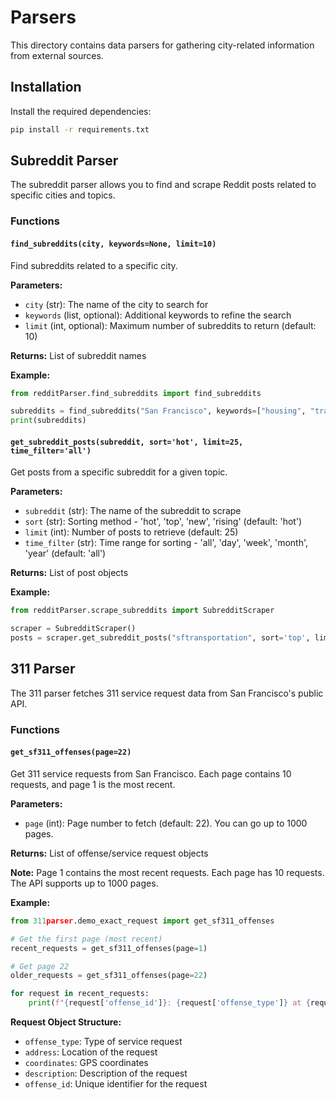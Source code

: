 # Parsers

This directory contains data parsers for gathering city-related information from external sources.

## Installation

Install the required dependencies:

```bash
pip install -r requirements.txt
```

## Subreddit Parser

The subreddit parser allows you to find and scrape Reddit posts related to specific cities and topics.

### Functions

#### `find_subreddits(city, keywords=None, limit=10)`
Find subreddits related to a specific city.

**Parameters:**
- `city` (str): The name of the city to search for
- `keywords` (list, optional): Additional keywords to refine the search
- `limit` (int, optional): Maximum number of subreddits to return (default: 10)

**Returns:** List of subreddit names

**Example:**
```python
from redditParser.find_subreddits import find_subreddits

subreddits = find_subreddits("San Francisco", keywords=["housing", "transportation"])
print(subreddits)
```

#### `get_subreddit_posts(subreddit, sort='hot', limit=25, time_filter='all')`
Get posts from a specific subreddit for a given topic.

**Parameters:**
- `subreddit` (str): The name of the subreddit to scrape
- `sort` (str): Sorting method - 'hot', 'top', 'new', 'rising' (default: 'hot')
- `limit` (int): Number of posts to retrieve (default: 25)
- `time_filter` (str): Time range for sorting - 'all', 'day', 'week', 'month', 'year' (default: 'all')

**Returns:** List of post objects

**Example:**
```python
from redditParser.scrape_subreddits import SubredditScraper

scraper = SubredditScraper()
posts = scraper.get_subreddit_posts("sftransportation", sort='top', limit=50)
```

## 311 Parser

The 311 parser fetches 311 service request data from San Francisco's public API.

### Functions

#### `get_sf311_offenses(page=22)`
Get 311 service requests from San Francisco. Each page contains 10 requests, and page 1 is the most recent.

**Parameters:**
- `page` (int): Page number to fetch (default: 22). You can go up to 1000 pages.

**Returns:** List of offense/service request objects

**Note:** Page 1 contains the most recent requests. Each page has 10 requests. The API supports up to 1000 pages.

**Example:**
```python
from 311parser.demo_exact_request import get_sf311_offenses

# Get the first page (most recent)
recent_requests = get_sf311_offenses(page=1)

# Get page 22
older_requests = get_sf311_offenses(page=22)

for request in recent_requests:
    print(f"{request['offense_id']}: {request['offense_type']} at {request['address']}")
```

**Request Object Structure:**
- `offense_type`: Type of service request
- `address`: Location of the request
- `coordinates`: GPS coordinates
- `description`: Description of the request
- `offense_id`: Unique identifier for the request

